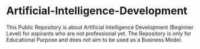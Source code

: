 # Artificial-Intelligence-Development
This Public Repository is about Artificial Intelligence Development (Beginner Level) for aspirants who are not professional yet. The Repository is only for Educational Purpose and does not aim to be used as a Business Model.
